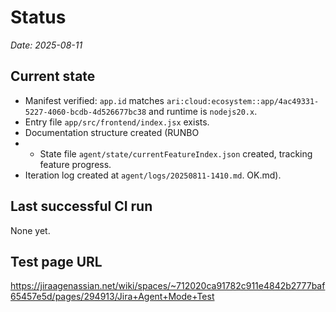 # Status

_Date: 2025-08-11_

## Current state

- Manifest verified: `app.id` matches `ari:cloud:ecosystem::app/4ac49331-5227-4060-bcdb-4d526677bc38` and runtime is `nodejs20.x`.
- Entry file `app/src/frontend/index.jsx` exists.
- Documentation structure created (RUNBO
- - State file `agent/state/currentFeatureIndex.json` created, tracking feature progress.
- Iteration log created at `agent/logs/20250811-1410.md`.
OK.md).

## Last successful CI run

None yet.

## Test page URL

https://jiraagenassian.net/wiki/spaces/~712020ca91782c911e4842b2777baf65457e5d/pages/294913/Jira+Agent+Mode+Test
